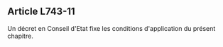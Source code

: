 Article L743-11
----
Un décret en Conseil d'Etat fixe les conditions d'application du présent
chapitre.
